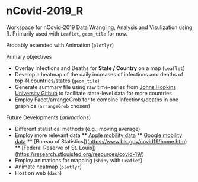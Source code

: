 # nCovid-2019_R

Workspace for nCovid-2019 Data Wrangling, Analysis and Visulization using R.
Primarily used with `Leaflet`, `geom_tile` for now.

Probably extended with Animation (`plotlyr`)

Primary objectives
* Overlay Infections and Deaths for **State / Country** on a map (`Leaflet`)
* Develop a heatmap of the daily increases of infections and deaths of top-N countries/states (`geom_tile`)
* Generate summary file using raw time-series from [Johns Hopkins University Github](https://github.com/CSSEGISandData/COVID-19) to facilitate state-level data for more countries
* Employ Facet/arrangeGrob for to combine infections/deaths in one graphics (`arrangeGrob` chosen)

Future Developments (*animations*)
* Different statistical methods (e.g., moving average)
* Employ more relevant data
** [Apple mobility data](http://apple.com/covid19/mobility)
** [Google mobility data](https://www.google.com/covid19/mobility/)
** [Bureau of Statistics])(https://www.bls.gov/covid19/home.htm)
** [Federal Reserve of St. Louis])(https://research.stlouisfed.org/resources/covid-19/)
* Employ animations for mapping (`shiny` with `Leaflet`)
* Animate heatmap (`plotlyr`)
* Host on web (`dash`)
